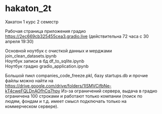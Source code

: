 # hakaton_2t
Хакатон 1 курс 2 семестр

Рабочая страница приложения градио https://2ec669cb325455cea3.gradio.live (действительна 72 часа с 30 апреля 19:30)

Основной ноутбук с очисткой данных и мерджами join_clean_datasets.ipynb<br>
Ноутбук записи в бд df_to_sqlite.ipynb<br>
Ноутбук градио gradio_application.ipynb

Большой пикл companies_code_freeze.pkl, 
базу startups.db
и прочие файлы можно найти на https://drive.google.com/drive/folders/1lSMVCifbNe-kT4cweFQLDnAOfhCq7hpy
Из-за ограничений сервера, выдача в градио ограничена 100 строками и работают только компании (поиск по людям, фондам и т.д. имеет смысл подключать только на коммерческом сервере).
